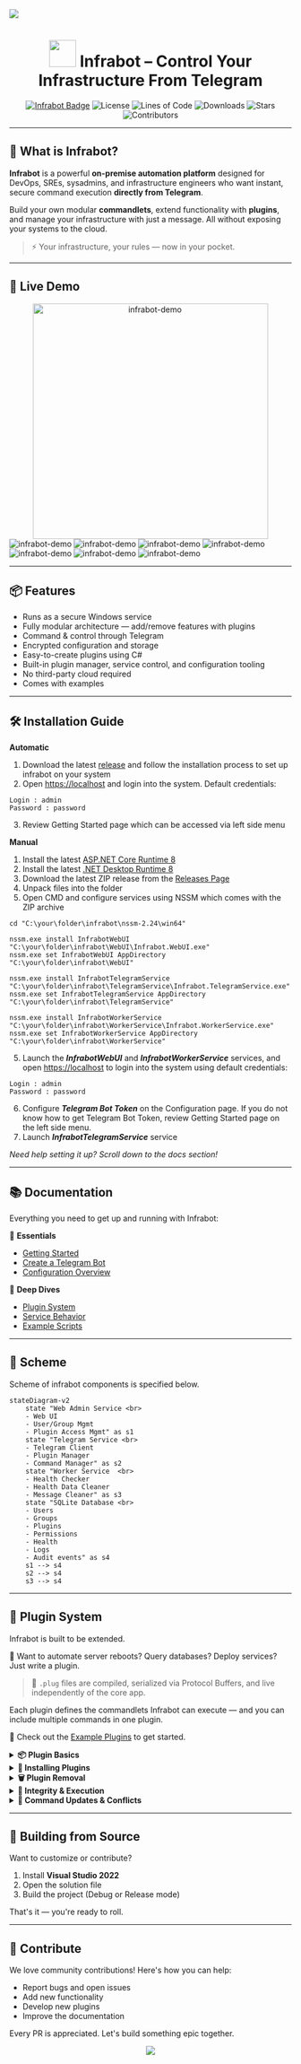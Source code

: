 <img src="assets/header.svg"/>

<div align="center">

# <img src="assets/infrabot.png" height="48" width="48"/> **Infrabot** – Control Your Infrastructure From Telegram

[![Infrabot Badge](https://img.shields.io/badge/infrabot-orange)](https://github.com/infrabot-io/infrabot)
![License](https://img.shields.io/github/license/infrabot-io/infrabot)
![Lines of Code](https://img.shields.io/tokei/lines/github/infrabot-io/infrabot)
![Downloads](https://img.shields.io/github/downloads/infrabot-io/infrabot/total)
![Stars](https://img.shields.io/github/stars/infrabot-io/infrabot?style=social)
![Contributors](https://img.shields.io/github/contributors/infrabot-io/infrabot)

</div>

---

## 🧠 What is Infrabot?

**Infrabot** is a powerful **on-premise automation platform** designed for DevOps, SREs, sysadmins, and infrastructure engineers who want instant, secure command execution **directly from Telegram**.

Build your own modular **commandlets**, extend functionality with **plugins**, and manage your infrastructure with just a message. All without exposing your systems to the cloud.

> ⚡️ Your infrastructure, your rules — now in your pocket.

---

## 👀 Live Demo

<div align="center">
  <img src="assets/demo.gif" alt="infrabot-demo" width="420px" />
</div>

<img src="assets/1.PNG" alt="infrabot-demo" />
<img src="assets/2.PNG" alt="infrabot-demo" />
<img src="assets/3.PNG" alt="infrabot-demo" />
<img src="assets/4.PNG" alt="infrabot-demo" />
<img src="assets/5.PNG" alt="infrabot-demo" />
<img src="assets/6.PNG" alt="infrabot-demo" />
<img src="assets/7.PNG" alt="infrabot-demo" />

---

## 📦 Features

- Runs as a secure Windows service
- Fully modular architecture — add/remove features with plugins
- Command & control through Telegram
- Encrypted configuration and storage
- Easy-to-create plugins using C#
- Built-in plugin manager, service control, and configuration tooling
- No third-party cloud required
- Comes with examples

---

## 🛠️ Installation Guide

**Automatic**
1. Download the latest [release](https://github.com/infrabot-io/infrabot/releases) and follow the installation process to set up infrabot on your system
2. Open [https://localhost](https://localhost) and login into the system. Default credentials:
```
Login : admin
Password : password
```
3. Review Getting Started page which can be accessed via left side menu

**Manual**
1. Install the latest [ASP.NET Core Runtime 8](https://dotnet.microsoft.com/en-us/download/dotnet/8.0)
1. Install the latest [.NET Desktop Runtime 8](https://dotnet.microsoft.com/en-us/download/dotnet/8.0)
2. Download the latest ZIP release from the [Releases Page](https://github.com/infrabot-io/infrabot/releases)
3. Unpack files into the folder
4. Open CMD and configure services using NSSM which comes with the ZIP archive
```
cd "C:\your\folder\infrabot\nssm-2.24\win64"

nssm.exe install InfrabotWebUI "C:\your\folder\infrabot\WebUI\Infrabot.WebUI.exe"
nssm.exe set InfrabotWebUI AppDirectory "C:\your\folder\infrabot\WebUI"

nssm.exe install InfrabotTelegramService "C:\your\folder\infrabot\TelegramService\Infrabot.TelegramService.exe"
nssm.exe set InfrabotTelegramService AppDirectory "C:\your\folder\infrabot\TelegramService"

nssm.exe install InfrabotWorkerService "C:\your\folder\infrabot\WorkerService\Infrabot.WorkerService.exe"
nssm.exe set InfrabotWorkerService AppDirectory "C:\your\folder\infrabot\WorkerService"
```
5. Launch the ***InfrabotWebUI*** and ***InfrabotWorkerService*** services, and open [https://localhost](https://localhost) to login into the system using default credentials:
```
Login : admin
Password : password
```
6. Configure ***Telegram Bot Token*** on the Configuration page. If you do not know how to get Telegram Bot Token, review Getting Started page on the left side menu. 
7. Launch ***InfrabotTelegramService*** service

_Need help setting it up? Scroll down to the docs section!_

---

## 📚 Documentation

Everything you need to get up and running with Infrabot:

📘 **Essentials**
- [Getting Started](https://infrabot-io.github.io/documentation/gettingstarted.html)
- [Create a Telegram Bot](https://infrabot-io.github.io/documentation/createbot.html)
- [Configuration Overview](https://infrabot-io.github.io/documentation/configoverview.html)

🧠 **Deep Dives**
- [Plugin System](https://infrabot-io.github.io/documentation/pluginoverview.html)
- [Service Behavior](https://infrabot-io.github.io/documentation/infrabotservice.html)
- [Example Scripts](https://infrabot-io.github.io/documentation/examplescripts.html)

---

## 📏 Scheme

Scheme of infrabot components is specified below.

```mermaid
stateDiagram-v2
    state "Web Admin Service <br>
    - Web UI
    - User/Group Mgmt
    - Plugin Access Mgmt" as s1
    state "Telegram Service <br>
    - Telegram Client
    - Plugin Manager 
    - Command Manager" as s2
    state "Worker Service  <br>
    - Health Checker
    - Health Data Cleaner
    - Message Cleaner" as s3
    state "SQLite Database <br>
    - Users
    - Groups
    - Plugins
    - Permissions
    - Health
    - Logs
    - Audit events" as s4
    s1 --> s4
    s2 --> s4
    s3 --> s4
```

---

## 🔌 Plugin System

Infrabot is built to be extended.

🧠 Want to automate server reboots? Query databases? Deploy services? Just write a plugin.

> 📂 `.plug` files are compiled, serialized via Protocol Buffers, and live independently of the core app.
 
Each plugin defines the commandlets Infrabot can execute — and you can include multiple commands in one plugin.

📎 Check out the [Example Plugins](https://infrabot-io.github.io/documentation/examplescripts.html) to get started.

<details>
<summary><strong>📦 Plugin Basics</strong></summary>

- Format: Only `.plug` files are recognized
- Unique GUID & Plugin ID assigned at creation
- Commands with the same name across plugins are supported — just use the plugin ID to specify which one to run
- Created/modified using the **Plugin Editor**
- Contains metadata + scripts/apps needed for execution
- Each plugin can define **multiple commandlets**

</details>

<details>
<summary><strong>🚀 Installing Plugins</strong></summary>

- Copy the `.plug` file to `/plugins` in the Infrabot Telegram Service directory  
- Infrabot auto-detects and extracts contents into `/plugins/{plugin-GUID}`  
- If a newer version exists, it will **replace the old one**  
- Plugin appears automatically on the **Plugins** web page  
- Optionally use `/reloadplugins` to force immediate plugin reload  

</details>

<details>
<summary><strong>🗑️ Plugin Removal</strong></summary>

- Deleting the `.plug` file removes plugin
- Extracted plugin folder remains unless deleted manually  
- If redeployed, the folder is **replaced and re-extracted** automatically  

</details>

<details>
<summary><strong>🔐 Integrity & Execution</strong></summary>

- Executables can reside in subdirectories within the plugin folder  
- Use correct relative paths in the plugin configuration  
- File hashes are checked before each execution  
- If a mismatch is found, execution is **blocked** to prevent tampering  

</details>

<details>
<summary><strong>🔄 Command Updates & Conflicts</strong></summary>

- Telegram command menu updates within **3–5 minutes**  
- Use plugin IDs to disambiguate overlapping command names  
- Duplicate entries?  
  → Delete the `.plug` file → wait for cleanup → redeploy cleanly  

</details>

---

## 🧱 Building from Source

Want to customize or contribute?

1. Install **Visual Studio 2022**
2. Open the solution file
3. Build the project (Debug or Release mode)

That's it — you're ready to roll.

---

## 🤝 Contribute

We love community contributions! Here's how you can help:

- Report bugs and open issues
- Add new functionality
- Develop new plugins
- Improve the documentation

Every PR is appreciated. Let's build something epic together.

<div align="center">
  <img src="assets/footer_fixed.svg"/>
</div>
